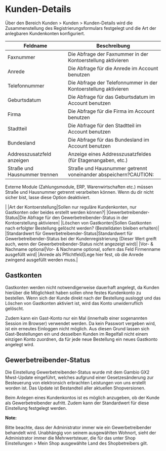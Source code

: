 # Kunden-Details 

Über den Bereich Kunden \> Kunden \> Kunden-Details wird die Zusammenstellung des Registrierungsformulars festgelegt und die Art der anlegbaren Kundenkonten konfiguriert.

|Feldname|Beschreibung|
|--------|------------|
|Faxnummer|Die Abfrage der Faxnummer in der Kontoerstellung aktivieren|
|Anrede|Die Abfrage für die Anrede im Account benutzen|
|Telefonnummer|Die Abfrage der Telefonnummer in der Kontoerstellung aktivieren|
|Geburtsdatum|Die Abfrage für das Geburtsdatum im Account benutzen|
|Firma|Die Abfrage für die Firma im Account benutzen|
|Stadtteil|Die Abfrage für den Stadtteil im Account benutzen|
|Bundesland|Die Abfrage für das Bundesland im Account benutzen|
|Addresszusatzfeld anzeigen|Anzeige eines Addresszusatzfeldes \(für Etagenangaben, etc.\)|
|Straße und Hausnummer trennen|Straße und Hausnummer getrennt voneinander abspeichern?CAUTION:

Externe Module \(Zahlungsmodule, ERP, Warenwirtschaften etc.\) müssen Straße und Hausnummer getrennt verarbeiten können. Wenn du dir nicht sicher bist, lasse diese Option deaktiviert.

|
|Art der Kontoerstellung|Sollen nur reguläre Kundenkonten, nur Gastkonten oder beides erstellt werden können?|
|Gewerbetreibender-Status|Die Abfrage für den Gewerbetreibender-Status in der Kontoerstellung aktivieren|
|Löschen von Gastkonten|Sollen Gastkonten nach erfolgter Bestellung gelöscht werden? \(Bestelldaten bleiben erhalten\)|
|Standardwert für Gewerbetreibender-Status|Standardwert für Gewerbetreibender-Status bei der Kundenregistrierung \(Dieser Wert greift auch, wenn der Gewerbetreibender-Status nicht angezeigt wird\)|
|Vor- & Nachname optional|Vor- & Nachname optional, sofern das Feld Firmenname ausgefüllt wird|
|Anrede als Pflichtfeld|Lege hier fest, ob die Anrede zwingend ausgefüllt werden muss.|

## Gastkonten 

Gastkonten werden nicht notwendigerweise dauerhaft angelegt, da Kunden hierüber die Möglichkeit haben sollen ohne festes Kundenkonto zu bestellen. Wenn sich der Kunde direkt nach der Bestellung ausloggt und das Löschen von Gastkonten aktiviert ist, wird das Konto unwiderruflich gelöscht.

Zudem kann ein Gast-Konto nur ein Mal \(innerhalb einer sogenannten Session im Browser\) verwendet werden. Da kein Passwort vergeben wird, ist ein erneutes Einloggen nicht möglich. Aus diesen Grund lassen sich Gast-Bestellungen ein und desselben Kunden im Regelfall nicht einem einzigen Konto zuordnen, da für jede neue Bestellung ein neues Gastkonto angelegt wird.

## Gewerbetreibender-Status 

Die Einstellung Gewerbetreibender-Status wurde mit dem Gambio GX2 Mwst-Update eingeführt, welches aufgrund einer Gesetzesänderung zur Besteuerung von elektronsich erbrachten Leistungen von uns erstellt worden ist. Das Update ist Bestandteil aller aktuellen Shopversionen.

Beim Anlegen eines Kundenkontos ist es möglich anzugeben, ob der Kunde als Gewerbetreibender aufritt. Zudem kann der Standardwert für diese Einstellung festgelegt werden.

**Note:**

Bitte beachte, dass der Administrator immer wie ein Gewerbetreibender behandelt wird. Unabhängig von seinem ausgewählten Wohnort, sieht der Administrator immer die Mehrwertsteuer, die für das unter Shop Einstellungen \> Mein Shop ausgewählte Land des Shopbetreibers gilt.



